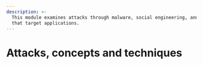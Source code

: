 ```yaml
---
description: >-
  This module examines attacks through malware, social engineering, and attacks
  that target applications.
---
```


# Attacks, concepts and techniques

